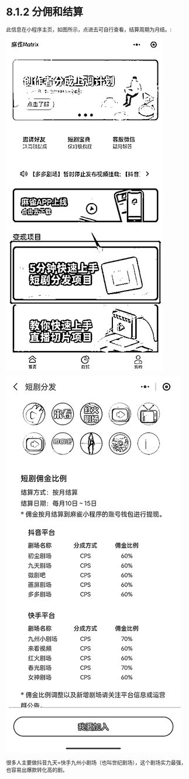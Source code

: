 # 8.1.2 分佣和结算

此信息在小程序主页，如图所示，点进去可自行查看，结算周期为月结。:

![](img/5e11697478ffb810c02f5bced3087b06.png)

![](img/a769179bf66f5dd2a3627d236c463932.png)

很多人主要做抖音九天=快手九州小剧场（也叫世纪剧场），这个剧场实力最强，也容易出爆款转化高的剧。